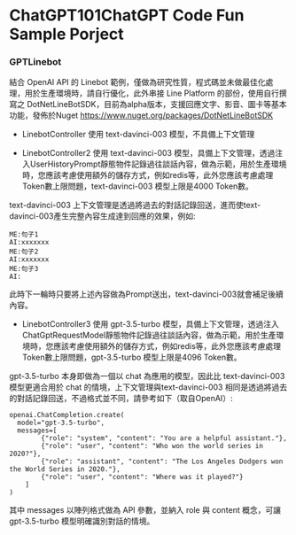 # ChatGPT101ChatGPT Code Fun Sample Porject 

### GPTLinebot

結合 OpenAI API 的 Linebot 範例，僅做為研究性質，程式碼並未做最佳化處理，用於生產環境時，請自行優化，此外串接 Line Platform 的部份，使用自行撰寫之 DotNetLineBotSDK，目前為alpha版本，支援回應文字、影音、圖卡等基本功能，發佈於Nuget https://www.nuget.org/packages/DotNetLineBotSDK

* LinebotController
使用 text-davinci-003 模型，不具備上下文管理

* LinebotController2
使用 text-davinci-003 模型，具備上下文管理，透過注入UserHistoryPrompt靜態物件記錄過往談話內容，做為示範，用於生產環境時，您應該考慮使用額外的儲存方式，例如redis等，此外您應該考慮處理Token數上限問題，text-davinci-003 模型上限是4000 Token數。

text-davinci-003 上下文管理是透過將過去的對話記錄回送，進而使text-davinci-003產生完整內容生成達到回應的效果，例如:

```
ME:句子1
AI:xxxxxxx
ME:句子2
AI:xxxxxxx
ME:句子3
AI:
```
此時下一輪時只要將上述內容做為Prompt送出，text-davinci-003就會補足後續內容。

* LinebotController3
使用 gpt-3.5-turbo 模型，具備上下文管理，透過注入ChatGptRequestModel靜態物件記錄過往談話內容，做為示範，用於生產環境時，您應該考慮使用額外的儲存方式，例如redis等，此外您應該考慮處理Token數上限問題，gpt-3.5-turbo 模型上限是4096 Token數。

gpt-3.5-turbo 本身即做為一個以 chat 為應用的模型，因此比 text-davinci-003 模型更適合用於 chat 的情境，上下文管理與text-davinci-003 相同是透過將過去的對話記錄回送，不過格式並不同，請參考如下（取自OpenAI）:

```
openai.ChatCompletion.create(
  model="gpt-3.5-turbo",
  messages=[
        {"role": "system", "content": "You are a helpful assistant."},
        {"role": "user", "content": "Who won the world series in 2020?"},
        {"role": "assistant", "content": "The Los Angeles Dodgers won the World Series in 2020."},
        {"role": "user", "content": "Where was it played?"}
    ]
)
```

其中 messages 以陣列格式做為 API 參數，並納入 role 與 content 概念，可讓 gpt-3.5-turbo 模型明確識別對話的情境。
